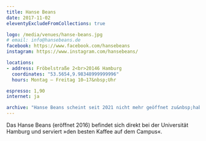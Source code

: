 ```yaml
---
title: Hanse Beans
date: 2017-11-02
eleventyExcludeFromCollections: true

logo: /media/venues/hanse-beans.jpg
# email: info@hansebeans.de
facebook: https://www.facebook.com/hansebeans
instagram: https://www.instagram.com/hansebeans/

locations:
- address: Fröbelstraße 2<br>20146 Hamburg
  coordinates: "53.5654,9.98348999999996"
  hours: Montag – Freitag 10–17&nbsp;Uhr

espresso: 1,90
internet: ja

archive: "Hanse Beans scheint seit 2021 nicht mehr geöffnet zu&nbsp;haben."
---
```


Das Hanse Beans (eröffnet 2016) befindet sich direkt bei der Universität Hamburg und serviert »den besten Kaffee auf dem Campus«.